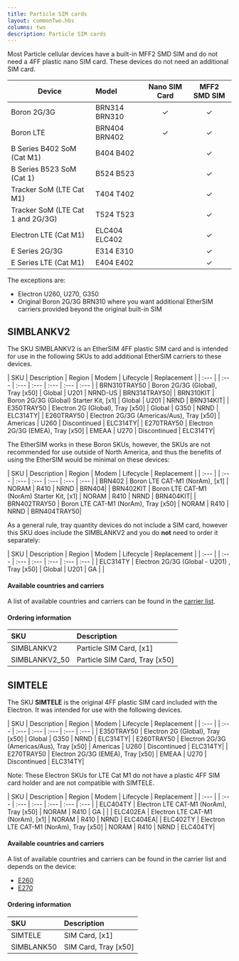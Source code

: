 ```yaml
---
title: Particle SIM cards
layout: commonTwo.hbs
columns: two
description: Particle SIM cards
---
```


Most Particle cellular devices have a built-in MFF2 SMD SIM and do not need a 4FF plastic nano SIM card. These devices do not need an additional SIM card.

| Device | Model | Nano SIM Card | MFF2 SMD SIM | 
| --- | :--- | :---: | :---: | 
| Boron 2G/3G | BRN314 BRN310 | &check; | &check; |
| Boron LTE  | BRN404 BRN402 | &check; | &check; |
| B Series B402 SoM (Cat M1) | B404 B402 | &nbsp; | &check; |
| B Series B523 SoM (Cat 1) | B524 B523 | &nbsp; | &check; |
| Tracker SoM (LTE Cat M1) | T404 T402 | &nbsp; | &check; |
| Tracker SoM (LTE Cat 1 and 2G/3G) | T524 T523 | &nbsp; | &check; |
| Electron LTE (Cat M1) | ELC404 ELC402 | &nbsp; | &check; |
| E Series 2G/3G | E314 E310 | &nbsp; | &check; |
| E Series LTE (Cat M1) | E404 E402 | &nbsp; | &check; |

The exceptions are:

- Electron U260, U270, G350
- Original Boron 2G/3G BRN310 where you want additional EtherSIM carriers provided beyond the original built-in SIM


## SIMBLANKV2

The SKU SIMBLANKV2 is an EtherSIM 4FF plastic SIM card and is intended for use in the following SKUs to add additional EtherSIM carriers to these devices.

| SKU | Description | Region  | Modem | Lifecycle | Replacement |
| :--- | | :--- | :---  | :--- | :--- | :--- | :--- |
| BRN310TRAY50 | Boron 2G/3G (Global), Tray [x50] | Global | U201 | NRND-US | BRN314TRAY50|
| BRN310KIT | Boron 2G/3G (Global) Starter Kit, [x1] | Global | U201 | NRND | BRN314KIT|
| E350TRAY50 | Electron 2G (Global), Tray [x50] | Global | G350 | NRND | ELC314TY|
| E260TRAY50 | Electron 2G/3G (Americas/Aus), Tray [x50] | Americas | U260 | Discontinued | ELC314TY|
| E270TRAY50 | Electron 2G/3G (EMEA), Tray [x50] | EMEAA | U270 | Discontinued | ELC314TY|

The EtherSIM works in these Boron SKUs, however, the SKUs are not recommended for use outside of North America, and thus the benefits of using the EtherSIM would be minimal on these devices:

| SKU | Description | Region  | Modem | Lifecycle | Replacement |
| :--- | | :--- | :---  | :--- | :--- | :--- | :--- |
| BRN402 | Boron LTE CAT-M1 (NorAm), [x1] | NORAM | R410 | NRND | BRN404|
| BRN402KIT | Boron LTE CAT-M1 (NorAm) Starter Kit, [x1] | NORAM | R410 | NRND | BRN404KIT|
| BRN402TRAY50 | Boron LTE CAT-M1 (NorAm), Tray [x50] | NORAM | R410 | NRND | BRN404TRAY50|


As a general rule, tray quantity devices do not include a SIM card, however this SKU does include the SIMBLANKV2 and you do **not** need to order it separately:

| SKU | Description | Region  | Modem | Lifecycle | Replacement |
| :--- | | :--- | :---  | :--- | :--- | :--- | :--- |
| ELC314TY | Electron 2G/3G (Global - U201) , Tray [x50] | Global | U201 | GA | |


#### Available countries and carriers

A list of available countries and carriers can be found in the [carrier list](/tutorials/cellular-connectivity/cellular-carriers/?tab=ByDevice&device=Electron%20ELC314%202G%2F3G%20Global%20EtherSIM&region=All).



#### Ordering information

| SKU  | Description |
| :--- | :--- |
| SIMBLANKV2 | Particle SIM Card, [x1] |
| SIMBLANKV2_50 | Particle SIM Card, Tray [x50] |


## SIMTELE

The SKU **SIMTELE** is the original 4FF plastic SIM card included with the Electron. It was intended for use with the following devices.

| SKU | Description | Region  | Modem | Lifecycle | Replacement |
| :--- | | :--- | :---  | :--- | :--- | :--- | :--- |
| E350TRAY50 | Electron 2G (Global), Tray [x50] | Global | G350 | NRND | ELC314TY|
| E260TRAY50 | Electron 2G/3G (Americas/Aus), Tray [x50] | Americas | U260 | Discontinued | ELC314TY|
| E270TRAY50 | Electron 2G/3G (EMEA), Tray [x50] | EMEAA | U270 | Discontinued | ELC314TY|

Note: These Electron SKUs for LTE Cat M1 do not have a plastic 4FF SIM card holder and are not compatible with SIMTELE.

| SKU | Description | Region  | Modem | Lifecycle | Replacement |
| :--- | | :--- | :---  | :--- | :--- | :--- | :--- |
| ELC404TY | Electron LTE CAT-M1 (NorAm), Tray [x50] | NORAM | R410 | GA | |
| ELC402EA | Electron LTE CAT-M1 (NorAm), [x1] | NORAM | R410 | NRND | ELC404EA|
| ELC402TY | Electron LTE CAT-M1 (NorAm), Tray [x50] | NORAM | R410 | NRND | ELC404TY|

#### Available countries and carriers

A list of available countries and carriers can be found in the carrier list and depends on the device:

- [E260](/tutorials/cellular-connectivity/cellular-carriers/?tab=ByDevice&device=Electron%20U260%202G%2F3G%20Americas%2FAus&region=All)
- [E270](/tutorials/cellular-connectivity/cellular-carriers/?tab=ByDevice&device=Electron%20U270%202G%2F3G%20EMEA&region=All)


#### Ordering information

| SKU  | Description |
| :--- | :--- |
| SIMTELE |	SIM Card, [x1] |
| SIMBLANK50 | SIM Card, Tray [x50] |

